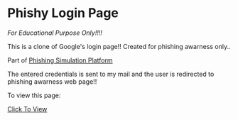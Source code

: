 # Phishy Login Page


*For Educational Purpose Only!!!!*

This is a clone of Google's login page!!
Created for phishing awarness only..

Part of [Phishing Simulation Platform](https://github.com/workwithnaveen7/Phishing-Simulation-Platform)

The entered credentials is sent to my mail and the user is redirected to phishing awarness web page!!

To view this page:

[Click To View](https://workwithnaveen7.github.io/Phishy-LoginPage/)

